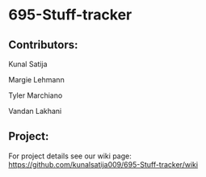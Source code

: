 # 695-Stuff-tracker

## Contributors:

Kunal Satija

Margie Lehmann

Tyler Marchiano

Vandan Lakhani

## Project:
For project details see our wiki page: https://github.com/kunalsatija009/695-Stuff-tracker/wiki

